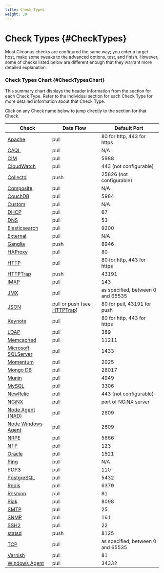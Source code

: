 ```yaml
---
title: Check Types
weight: 30
---
```


# Check Types {#CheckTypes}
Most Circonus checks are configured the same way; you enter a target host, make some tweaks to the advanced options, test, and finish. However, some of checks listed below are different enough that they warrant more detailed explanation.


### Check Types Chart {#CheckTypesChart}
This summary chart displays the header information from the section for each Check Type. Refer to the individual section for each Check Type for more detailed information about that Check Type.

Click on any Check name below to jump directly to the section for that Check.

| Check | Data Flow | Default Port |
|---|---|---|
| [Apache](/circonus/integrations/check-types/apache) | pull | 80 for http, 443 for https |
| [CAQL](/circonus/integrations/check-types/caql-check) | pull | N/A |
| [CIM](/circonus/integrations/check-types/cim) | pull | 5988 |
| [CloudWatch](/circonus/integrations/check-types/cloudwatch) | pull | 443 (not configurable) |
| [Collectd](/circonus/integrations/check-types/collectd) | push | 25826 (not configurable) |
| [Composite](/circonus/integrations/check-types/composite) | pull | N/A |
| [CouchDB](/circonus/integrations/check-types/couchdb) | pull | 5984 |
| [Custom](/circonus/integrations/check-types/custom) | pull | N/A |
| [DHCP](/circonus/integrations/check-types/dhcp) | pull | 67 |
| [DNS](/circonus/integrations/check-types/dns) | pull | 53 |
| [Elasticsearch](/circonus/integrations/check-types/elasticsearch) | pull | 9200 |
| [External](/circonus/integrations/check-types/external) | pull | N/A |
| [Ganglia](/circonus/integrations/check-types/ganglia) | push | 8946 |
| [HAProxy](/circonus/integrations/check-types/haproxy) | pull | 80 |
| [HTTP](/circonus/integrations/check-types/http) | pull | 80 for http, 443 for https |
| [HTTPTrap](/circonus/integrations/check-types/httptrap) | push | 43191 |
| [IMAP](/circonus/integrations/check-types/imap) | pull | 143 |
| [JMX](/circonus/integrations/check-types/jmx) | pull | as specified, between 0 and 65535 |
| [JSON](/circonus/integrations/check-types/json) | pull or push (see [HTTPTrap](/circonus/integrations/check-types/HTTPTrap)) | 80 for pull, 43191 for push |
| [Keynote](/circonus/integrations/check-types/keynote) | pull | 80 for http, 443 for https |
| [LDAP](/circonus/integrations/check-types/ldap) | pull | 389 |
| [Memcached](/circonus/integrations/check-types/memcached) | pull | 11211 |
| [Microsoft SQLServer](/circonus/integrations/check-types/microsoftsqlserver) | pull | 1433 |
| [Momentum](/circonus/integrations/check-types/momentum) | pull | 2025 |
| [Mongo DB](/circonus/integrations/check-types/mongodb) | pull | 28017 |
| [Munin](/circonus/integrations/check-types/munin) | pull | 4949 |
| [MySQL](/circonus/integrations/check-types/mysql) | pull | 3306 |
| [NewRelic](/circonus/integrations/check-types/newrelic) | pull | 443 (not configurable) |
| [NGiNX](/circonus/integrations/check-types/nginx) | pull | port of NGiNX server |
| [Node Agent (NAD)](/circonus/integrations/check-types/nodeagentnad) | pull | 2609 |
| [Node Windows Agent](/circonus/integrations/check-types/nodewindowsagent) | pull | 2609 |
| [NRPE](/circonus/integrations/check-types/nrpe) | pull | 5666 |
| [NTP](/circonus/integrations/check-types/ntp) | pull | 123 |
| [Oracle](/circonus/integrations/check-types/oracle) | pull | 1521 |
| [Ping](/circonus/integrations/check-types/ping) | pull | N/A |
| [POP3](/circonus/integrations/check-types/pop3) | pull | 110 |
| [PostgreSQL](/circonus/integrations/check-types/postgresql) | pull | 5432 |
| [Redis](/circonus/integrations/check-types/redis) | pull | 6379 |
| [Resmon](/circonus/integrations/check-types/resmon) | pull | 81 |
| [Riak](/circonus/integrations/check-types/riak) | pull | 8098 |
| [SMTP](/circonus/integrations/check-types/smtp) | pull | 25 |
| [SNMP](/circonus/integrations/check-types/snmp) | pull | 161 |
| [SSH2](/circonus/integrations/check-types/ssh2) | pull | 22 |
| [statsd](/circonus/integrations/check-types/statsd) | push | 8125 |
| [TCP](/circonus/integrations/check-types/tcp) | pull | as specified, between 0 and 65535 |
| [Varnish](/circonus/integrations/check-types/varnish) | pull | 81 |
| [Windows Agent](/circonus/integrations/check-types/windowsagent) | pull | 34332 |
